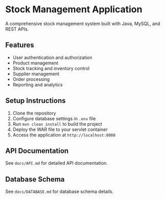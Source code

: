 # Stock Management Application

A comprehensive stock management system built with Java, MySQL, and REST APIs.

## Features

- User authentication and authorization
- Product management
- Stock tracking and inventory control
- Supplier management
- Order processing
- Reporting and analytics

## Setup Instructions

1. Clone the repository
2. Configure database settings in `.env` file
3. Run `mvn clean install` to build the project
4. Deploy the WAR file to your servlet container
5. Access the application at `http://localhost:8080`

## API Documentation

See `docs/API.md` for detailed API documentation.

## Database Schema

See `docs/DATABASE.md` for database schema details.
